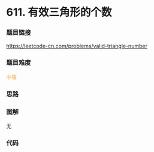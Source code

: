 # 611. 有效三角形的个数

### 题目链接

https://leetcode-cn.com/problems/valid-triangle-number

### 题目难度

<font color=#F0AD4E>中等</font>

### 思路



### 图解

无

### 代码

```python
```